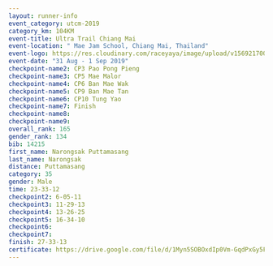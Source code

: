 ```yaml
---
layout: runner-info 
event_category: utcm-2019 
category_km: 104KM 
event-title: Ultra Trail Chiang Mai 
event-location: " Mae Jam School, Chiang Mai, Thailand" 
event-logo: https://res.cloudinary.com/raceyaya/image/upload/v1569217001/logo/ultra-trail-chiangmai_ay7efp.jpg 
event-date: "31 Aug - 1 Sep 2019" 
checkpoint-name2: CP3 Pao Pong Pieng 
checkpoint-name3: CP5 Mae Malor 
checkpoint-name4: CP6 Ban Mae Wak  
checkpoint-name5: CP9 Ban Mae Tan 
checkpoint-name6: CP10 Tung Yao 
checkpoint-name7: Finish 
checkpoint-name8: 
checkpoint-name9: 
overall_rank: 165
gender_rank: 134
bib: 14215
first_name: Narongsak Puttamasang
last_name: Narongsak
distance: Puttamasang
category: 35
gender: Male
time: 23-33-12
checkpoint2: 6-05-11
checkpoint3: 11-29-13
checkpoint4: 13-26-25
checkpoint5: 16-34-10
checkpoint6: 
checkpoint7: 
finish: 27-33-13
certificate: https://drive.google.com/file/d/1Myn5SOBOxdIp0Vm-GqdPxGy5FR-_7c4H/view?usp=sharing
---
```

